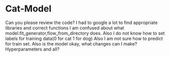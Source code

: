 # Cat-Model
Can you please review the code?
I had to google a lot to find appropriate libraries and correct functions
I am confused about what model.fit_generator,flow_from_directory does.
Also I do not know how to set labels for training data(0 for cat 1 for dog)
Also I am not sure how to predict for train set.
Also is the model okay, what changes can I make?Hyperparameters and all?
